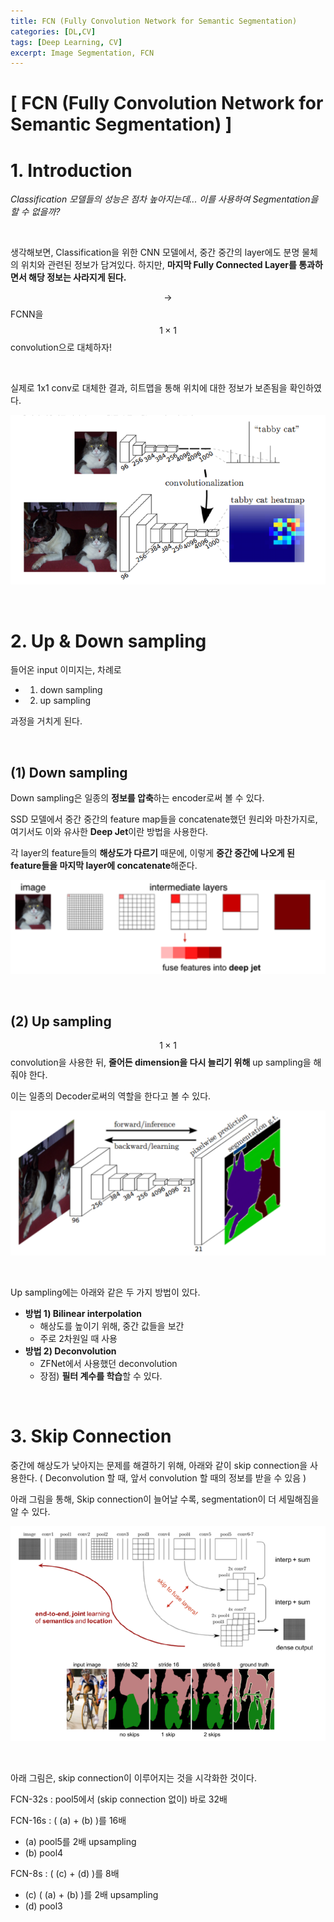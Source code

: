 ```yaml
---
title: FCN (Fully Convolution Network for Semantic Segmentation)
categories: [DL,CV]
tags: [Deep Learning, CV]
excerpt: Image Segmentation, FCN
---
```


<script src="https://cdn.mathjax.org/mathjax/latest/MathJax.js?config=TeX-AMS-MML_HTMLorMML" type="text/javascript"></script>

# [ FCN (Fully Convolution Network for Semantic Segmentation) ]

# 1. Introduction

*Classification 모델들의 성능은 점차 높아지는데... 이를 사용하여 Segmentation을 할 수 없을까?*

<br>

생각해보면, Classification을 위한 CNN 모델에서, 중간 중간의 layer에도 분명 물체의 위치와 관련된 정보가 담겨있다. 하지만, **마지막 Fully Connected Layer를 통과하면서 해당 정보는 사라지게 된다.**

$$\rightarrow$$ FCNN을 $$1\times 1$$ convolution으로 대체하자!

<br>

실제로 1x1 conv로 대체한 결과, 히트맵을 통해 위치에 대한 정보가 보존됨을 확인하였다.

![figure2](/assets/img/cv/cv107.png)

<br>

# 2. Up & Down sampling

들어온 input 이미지는, 차례로

- 1) down sampling
- 2) up sampling

과정을 거치게 된다.

<br>

## (1) Down sampling

Down sampling은 일종의 **정보를 압축**하는 encoder로써 볼 수 있다.

SSD 모델에서 중간 중간의 feature map들을 concatenate했던 원리와 마찬가지로, 여기서도 이와 유사한 **Deep Jet**이란 방법을 사용한다.

각 layer의 feature들의 **해상도가 다르기** 때문에, 이렇게 **중간 중간에 나오게 된 feature들을 마지막 layer에 concatenate**해준다.

![figure2](/assets/img/cv/cv108.png)

<br>

## (2) Up sampling

$$1\times 1$$ convolution을 사용한 뒤, **줄어든 dimension을 다시 늘리기 위해** up sampling을 해줘야 한다.

이는 일종의 Decoder로써의 역할을 한다고 볼 수 있다.

![figure2](/assets/img/cv/cv109.png)

<br>

Up sampling에는 아래와 같은 두 가지 방법이 있다.

- **방법 1) Bilinear interpolation**
  - 해상도를 높이기 위해, 중간 값들을 보간
  - 주로 2차원일 때 사용
- **방법 2) Deconvolution**
  - ZFNet에서 사용했던 deconvolution
  - 장점) **필터 계수를 학습**할 수 있다.

<br>

# 3. Skip Connection

중간에 해상도가 낮아지는 문제를 해결하기 위해, 아래와 같이 skip connection을 사용한다. ( Deconvolution 할 때, 앞서 convolution 할 때의 정보를 받을 수 있음 )

아래 그림을 통해, Skip connection이 늘어날 수록, segmentation이 더 세밀해짐을 알 수 있다.

![figure2](/assets/img/cv/cv110.png)

<br>

아래 그림은, skip connection이 이루어지는 것을 시각화한 것이다.

FCN-32s : pool5에서 (skip connection 없이) 바로 32배

FCN-16s : ( (a) + (b) )를 16배

- (a) pool5를 2배 upsampling
- (b) pool4

FCN-8s : ( (c) + (d) )를 8배

- (c) ( (a) + (b) )를 2배 upsampling
- (d) pool3

